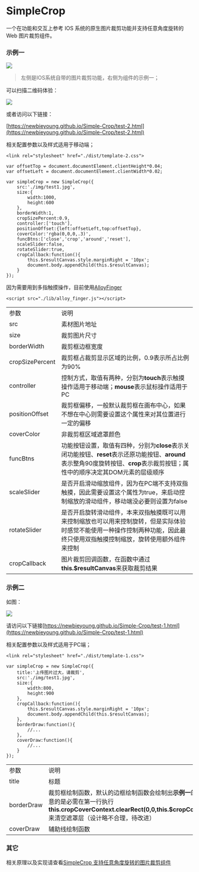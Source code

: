 # SimpleCrop

一个在功能和交互上参考 IOS 系统的原生图片裁剪功能并支持任意角度旋转的 Web 图片裁剪组件。

### 示例一

<img src="https://raw.githubusercontent.com/newbieYoung/NewbieWebArticles/master/images/simple-crop-0.jpg">

> 左侧是IOS系统自带的图片裁剪功能，右侧为组件的示例一；

可以扫描二维码体验：

<img src="https://raw.githubusercontent.com/newbieYoung/NewbieWebArticles/master/images/simple-crop-1.png">

或者访问以下链接：

[https://newbieyoung.github.io/Simple-Crop/test-2.html](https://newbieyoung.github.io/Simple-Crop/test-2.html)

相关配置参数以及样式适用于移动端；

```
<link rel="stylesheet" href="./dist/template-2.css">
```

```
var offsetTop = document.documentElement.clientHeight*0.04;
var offsetLeft = document.documentElement.clientWidth*0.02;

var simpleCrop = new SimpleCrop({
    src:'./img/test1.jpg',
    size:{
        width:1000,
        height:600
    },
    borderWidth:1,
    cropSizePercent:0.9,
    controller:['touch'],
    positionOffset:{left:offsetLeft,top:offsetTop},
    coverColor:'rgba(0,0,0,.3)',
    funcBtns:['close','crop','around','reset'],
    scaleSlider:false,
    rotateSlider:true,
    cropCallback:function(){
        this.$resultCanvas.style.marginRight = '10px';
        document.body.appendChild(this.$resultCanvas);
    }
});
```

因为需要用到多指触摸操作，目前使用[AlloyFinger](https://github.com/AlloyTeam/AlloyFinger)

```
<script src="./lib/alloy_finger.js"></script>
```

<table style="word-break: normal;">
	<tr>
		<td>参数</td>
		<td>说明</td>
	</tr>
	<tr>
		<td>src</td>
		<td>素材图片地址</td>
	</tr>
	<tr>
		<td>size</td>
		<td>裁剪图片尺寸</td>
	</tr>
	<tr>
		<td>borderWidth</td>
		<td>裁剪框边框宽度</td>
	</tr>
	<tr>
		<td>cropSizePercent</td>
		<td>裁剪框占裁剪显示区域的比例，0.9表示所占比例为90%</td>
	</tr>
	<tr>
		<td>controller</td>
		<td>控制方式，取值有两种，分别为<b>touch</b>表示触摸操作适用于移动端；<b>mouse</b>表示鼠标操作适用于PC</td>
	</tr>
	<tr>
		<td>positionOffset</td>
		<td>裁剪框偏移，一般默认裁剪框在画布中心，如果不想在中心则需要设置这个属性来对其位置进行一定的偏移</td>
	</tr>
	<tr>
        <td>coverColor</td>
        <td>非裁剪框区域遮罩颜色</td>
    </tr>
	<tr>
		<td>funcBtns</td>
		<td>功能按钮设置，取值有四种，分别为<b>close</b>表示关闭功能按钮、<b>reset</b>表示还原功能按钮、<b>around</b>表示整角90度旋转按钮、<b>crop</b>表示裁剪按钮；属性中的顺序决定其DOM元素的层级顺序</td>
	</tr>
	<tr>
		<td>scaleSlider</td>
		<td>是否开启滑动缩放组件，因为在PC端不支持双指触摸，因此需要设置这个属性为true，来启动控制缩放的滑动组件，移动端没必要则设置为false</td>
	</tr>
	<tr>
		<td>rotateSlider</td>
		<td>是否开启旋转滑动组件，本来双指触摸既可以用来控制缩放也可以用来控制旋转，但是实际体验时感觉不能使用一种操作控制两种功能，因此最终只使用双指触摸控制缩放，旋转使用额外组件来控制</td>
	</tr>
	<tr>
		<td>cropCallback</td>
		<td>图片裁剪回调函数，在函数中通过<b>this.$resultCanvas</b>来获取裁剪结果</td>
	</tr>
</table>

### 示例二

如图：

<img src="https://raw.githubusercontent.com/newbieYoung/NewbieWebArticles/master/images/simple-crop-11.jpg">

请访问以下链接[https://newbieyoung.github.io/Simple-Crop/test-1.html](https://newbieyoung.github.io/Simple-Crop/test-1.html)

相关配置参数以及样式适用于PC端；

```
<link rel="stylesheet" href="./dist/template-1.css">
```

```
var simpleCrop = new SimpleCrop({
    title:'上传图片过大，请裁剪',
    src:'./img/test1.jpg',
    size:{
        width:800,
        height:900
    },
    cropCallback:function(){
        this.$resultCanvas.style.marginRight = '10px';
        document.body.appendChild(this.$resultCanvas);
    },
    borderDraw:function(){
        //...
    },
    coverDraw:function(){
        //...
    }
});
```

<table style="word-break: normal;">
	<tr>
		<td>参数</td>
		<td>说明</td>
	</tr>
	<tr>
		<td>title</td>
		<td>标题</td>
	</tr>
	<tr>
		<td>borderDraw</td>
		<td>裁剪框绘制函数，默认的边框绘制函数会绘制出<b>示例一</b>的样子，同时支持自定义，不过需要注意的是必需在第一行执行<b>this.cropCoverContext.clearRect(0,0,this.$cropCover.width,this.$cropCover.height);</b>来清空遮罩层（设计略不合理，待改进）</td>
	</tr>
	<tr>
		<td>coverDraw</td>
		<td>辅助线绘制函数</td>
	</tr>
</table>

### 其它

相关原理以及实现请查看[SimpleCrop 支持任意角度旋转的图片裁剪组件](https://newbieweb.lione.me/?p=34)
